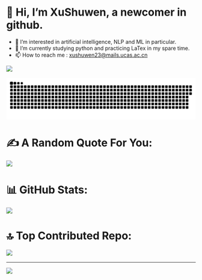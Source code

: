 # 👋 Hi, I’m XuShuwen, a newcomer in github.
- 👀 I’m interested in artificial intelligence, NLP and ML in particular.
- 🌱 I’m currently studying python and practicing LaTex in my spare time.
- 📫 How to reach me : xushuwen23@mails.ucas.ac.cn
  
![](https://komarev.com/ghpvc/?username=XuShuwenn&color=yellowgreen)
<!-- 贪吃蛇 -->
<div align="center">
<img src="https://raw.githubusercontent.com/XuShuwenn/XuShuwenn/refs/heads/output/github-contribution-grid-snake-dark.svg" />
</div>

# ✍️ A Random Quote For You:
![](https://quotes-github-readme.vercel.app/api?type=horizontal&theme=gruvbox)

# 📊 GitHub Stats:
![](https://github-readme-stats.vercel.app/api/top-langs/?username=XuShuwenn&theme=dark&hide_border=true&include_all_commits=false&count_private=false&layout=compact)

# 🔝 Top Contributed Repo:
![](https://github-contributor-stats.vercel.app/api?username=XuShuwenn&limit=5&theme=dark&combine_all_yearly_contributions=true)

---
[![](https://visitcount.itsvg.in/api?id=XuShuwenn&icon=0&color=0)](https://visitcount.itsvg.in)
